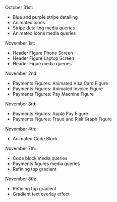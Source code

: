 October 31st:

- Blue and purple stripe detailing
- Animated icons
- Stripe detailing media queries
- Animated Icons media queries

November 1st:

- Header Figure Phone Screen
- Header Figure Laptop Screen
- Header Figue media queries

November 2nd:

- Payments Figures: Animated Visa Card Figure
- Payments Figures: Animated Invoice Figure
- Payments Figures: Pay Machine Figure

November 3rd:

- Payments Figures: Apple Pay Figure
- Payments Figures: Fraud and Risk Graph Figure

November 4th:

- Animated Code Block

November 7th:

- Code block media queries
- Payments figures media queries
- Refining top gradient

November 8th:

- Refining top gradient
- Gradient text overlay effect

